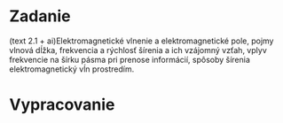 # Zadanie

(text 2.1 + ai)Elektromagnetické vlnenie a elektromagnetické pole, pojmy vlnová dĺžka, frekvencia a rýchlosť šírenia a ich vzájomný vzťah, vplyv frekvencie na šírku pásma pri prenose informácií, spôsoby šírenia elektromagnetický vĺn prostredím.

# Vypracovanie